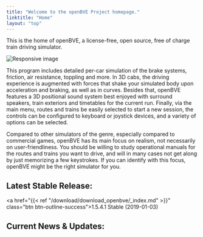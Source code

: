 ```yaml
---
title: "Welcome to the openBVE Project homepage."
linktitle: "Home"
layout: "top"
---
```


This is the home of openBVE, a license-free, open source, free of charge train driving simulator.

<img src="/images/index-screenshots.jpg" class="img-fluid" alt="Responsive image">

This program includes detailed per-car simulation of the brake systems, friction, air resistance, toppling and more. In 3D cabs, the driving experience is augmented with forces that shake your simulated body upon acceleration and braking, as well as in curves. Besides that, openBVE features a 3D positional sound system best enjoyed with surround speakers, train exteriors and timetables for the current run. Finally, via the main menu, routes and trains be easily selected to start a new session, the controls can be configured to keyboard or joystick devices, and a variety of options can be selected.

Compared to other simulators of the genre, especially compared to commercial games, openBVE has its main focus on realism, not necessarily on user-friendliness. You should be willing to study operational manuals for the routes and trains you want to drive, and will in many cases not get along by just memorizing a few keystrokes. If you can identify with this focus, openBVE might be the right simulator for you.

## Latest Stable Release:

<a href="{{< ref "/download/download_openbve/_index.md" >}}" class="btn btn-outline-success">1.5.4.1 Stable (2019-01-03)</a>

## Current News & Updates: